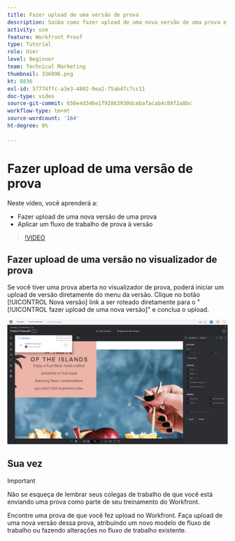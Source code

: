 ```yaml
---
title: Fazer upload de uma versão de prova
description: Saiba como fazer upload de uma nova versão de uma prova e aplicar um fluxo de trabalho de prova à versão em [!DNL  Workfront].
activity: use
feature: Workfront Proof
type: Tutorial
role: User
level: Beginner
team: Technical Marketing
thumbnail: 336096.png
kt: 8836
exl-id: 57774ffc-a3e3-4802-9ea2-75ab47c7cc11
doc-type: video
source-git-commit: 650e4d346e1792863930dcebafacab4c88f2a8bc
workflow-type: tm+mt
source-wordcount: '164'
ht-degree: 0%

---
```


# Fazer upload de uma versão de prova

Neste vídeo, você aprenderá a:

* Fazer upload de uma nova versão de uma prova
* Aplicar um fluxo de trabalho de prova à versão

>[!VIDEO](https://video.tv.adobe.com/v/336096/?quality=12&learn=on)

## Fazer upload de uma versão no visualizador de prova

Se você tiver uma prova aberta no visualizador de prova, poderá iniciar um upload de versão diretamente do menu da versão. Clique no botão [!UICONTROL Nova versão] link a ser roteado diretamente para o &quot;[!UICONTROL fazer upload de uma nova versão]&quot; e conclua o upload.

![Uma imagem do visualizador de prova com o menu de versão expandida no canto superior esquerdo e a variável [!UICONTROL Nova versão] link destacado.](assets/upload-version-from-viewer.png)

## Sua vez

>[!IMPORTANT]
>
>Não se esqueça de lembrar seus colegas de trabalho de que você está enviando uma prova como parte de seu treinamento do Workfront.

Encontre uma prova de que você fez upload no Workfront. Faça upload de uma nova versão dessa prova, atribuindo um novo modelo de fluxo de trabalho ou fazendo alterações no fluxo de trabalho existente.

<!--
### Learn more 
* Create a new version of a proof
-->
